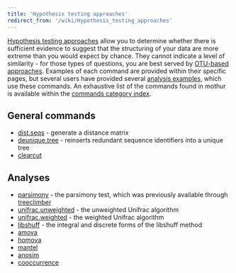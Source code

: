 ```yaml
---
title: 'Hypothesis testing approaches'
redirect_from: '/wiki/Hypothesis_testing_approaches'
---
```

[Hypothesis testing
approaches](Hypothesis_testing_approaches) allow you to
determine whether there is sufficient evidence to suggest that the
structuring of your data are more extreme than you would expect by
chance. They cannot indicate a level of similarity - for those types of
questions, you are best served by [OTU-based
approaches](OTU-based_approaches). Examples of each command
are provided within their specific pages, but several users have
provided several [analysis examples](analysis_examples),
which use these commands. An exhaustive list of the commands found in
mothur is available within the [ commands category
index](/wiki/tags#commands).

## General commands

-   [dist.seqs](dist.seqs) - generate a distance matrix
-   [deunique.tree](deunique.tree) - reinserts redundant
    sequence identifiers into a unique tree
-   [clearcut](clearcut)

## Analyses

-   [parsimony](parsimony) - the parsimony test, which was
    previously available through
    [treeclimber](https://schloss.micro.umass.edu/software/treeclimber.html)
-   [unifrac.unweighted](unifrac.unweighted) - the unweighted
    Unifrac algorithm
-   [unifrac.weighted](unifrac.weighted) - the weighted
    Unifrac algorithm
-   [libshuff](libshuff) - the integral and discrete forms of
    the libshuff method
-   [amova](amova)
-   [homova](homova)
-   [mantel](mantel)
-   [anosim](anosim)
-   [cooccurrence](cooccurrence)
